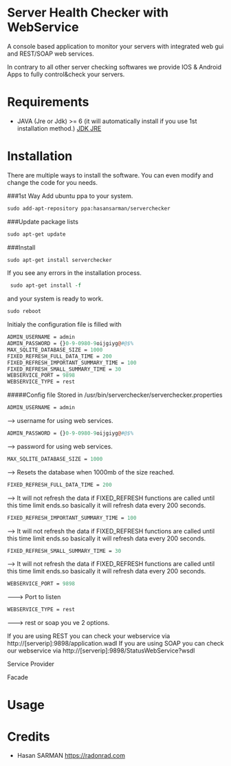 # Server Health Checker with WebService
 




A console based application to monitor your servers with integrated web gui and REST/SOAP web services.

In contrary to all other server checking softwares we provide IOS  & Android Apps to fully control&check your servers.





Requirements
============

* JAVA (Jre or Jdk) >= 6 (it will automatically install if you use 1st installation method.)
[JDK JRE](http://www.oracle.com/technetwork/java/javase/downloads/index.html)


Installation 
============
There are multiple ways to install the software. You can even modify and change the code for you needs.

###1st Way
 Add ubuntu ppa to your system.
  ```perl
 sudo add-apt-repository ppa:hasansarman/serverchecker

 ```
 ###Update package lists
 ```perl
 sudo apt-get update 
 ``` 
 ###Install
 ```perl
 sudo apt-get install serverchecker
 ```
 If you see any errors in the installation process.
 ```perl
  sudo apt-get install -f
 ```
 and your system is ready to work.
 ```perl
 sudo reboot
 ```
 Initialy the configuration file is filled with
 ```perl
 ADMIN_USERNAME = admin
 ADMIN_PASSWORD = {}0-9-0980-9oijgiyg@#@$%
 MAX_SQLITE_DATABASE_SIZE = 1000
 FIXED_REFRESH_FULL_DATA_TIME = 200
 FIXED_REFRESH_IMPORTANT_SUMMARY_TIME = 100
 FIXED_REFRESH_SMALL_SUMMARY_TIME = 30
 WEBSERVICE_PORT = 9898
 WEBSERVICE_TYPE = rest
 ```
  #####Config file
 Stored in /usr/bin/serverchecker/serverchecker.properties
  ```perl
  ADMIN_USERNAME = admin 
  ``` 
  --> username for using web services.
 ```perl
 ADMIN_PASSWORD = {}0-9-0980-9oijgiyg@#@$% 
 ``` 
--> password for using web services.
 ```perl
 MAX_SQLITE_DATABASE_SIZE = 1000 
 ```
--> Resets the database when 1000mb of the size reached.
 ```perl
 FIXED_REFRESH_FULL_DATA_TIME = 200 
 ```
 --> It will not refresh the data if FIXED_REFRESH functions are called until this time limit ends.so basically it will refresh data every 200 seconds.
 ```perl 
 FIXED_REFRESH_IMPORTANT_SUMMARY_TIME = 100 
 ```
 --> It will not refresh the data if FIXED_REFRESH functions are called until this time limit ends.so basically it will refresh data every 200 seconds.
 ```perl
 FIXED_REFRESH_SMALL_SUMMARY_TIME = 30
 ```
 --> It will not refresh the data if FIXED_REFRESH functions are called until this time limit ends.so basically it will refresh data every 200 seconds.
 ```perl
 WEBSERVICE_PORT = 9898
 ``` 
 ---> Port to listen
 ```perl
 WEBSERVICE_TYPE = rest
 ```
 ---> rest or soap you ve 2 options.
 
 
 If you are using REST you can check your webservice via http://[serverip]:9898/application.wadl
 If you are using SOAP you can check our webservice via http://[serverip]:9898/StatusWebService?wsdl
           
   

Service Provider

    

Facade

    


Usage
=====

 

Credits
=======

* Hasan SARMAN https://radonrad.com
